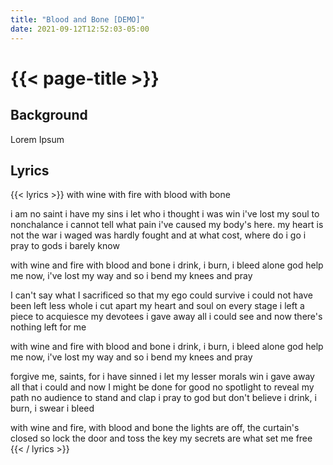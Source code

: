 ```yaml
---
title: "Blood and Bone [DEMO]"
date: 2021-09-12T12:52:03-05:00
---
```

# {{< page-title >}}

## Background
Lorem Ipsum

## Lyrics
{{< lyrics >}}
with wine
with fire
with blood
with bone

i am no saint i have my sins
i let who i thought i was win
i've lost my soul to nonchalance
i cannot tell what pain i've caused
my body's here. my heart is not
the war i waged was hardly fought
and at what cost, where do i go
i pray to gods i barely know

with wine and fire
with blood and bone
i drink, i burn, i bleed alone
god help me now,
i've lost my way
and so i bend my knees and pray

I can't say what I sacrificed
so that my ego could survive
i could not have been left less whole
i cut apart my heart and soul
on every stage i left a piece
to acquiesce my devotees
i gave away all i could see
and now there's nothing left for me

with wine and fire
with blood and bone
i drink, i burn, i bleed alone
god help me now,
i've lost my way
and so i bend my knees and pray

forgive me, saints, for i have sinned
i let my lesser morals win
i gave away all that i could
and now I might be done for good
no spotlight to reveal my path
no audience to stand and clap
i pray to god but don't believe
i drink, i burn, i swear i bleed

with wine and fire, with blood and bone
the lights are off, the curtain's closed
so lock the door and toss the key
my secrets are what set me free
{{< / lyrics >}}
